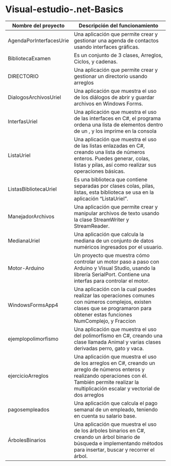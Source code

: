 # Visual-estudio-.net-Basics
| Nombre del proyecto | Descripción del funcionamiento | 
|---|---|
|  AgendaPorInterfacesUrie | Una aplicación que permite crear y gestionar una agenda de contactos usando interfaces gráficas.  | 
| BibliotecaExamen  | Es un conjunto de 3 clases, Arreglos, Ciclos, y cadenas.  |
| DIRECTORIO  | Una aplicación que permite crear y gestionar un directorio usando arreglos  |
| DialogosArchivosUriel  | Una aplicación que muestra el uso de los diálogos de abrir y guardar archivos en Windows Forms.  |
| InterfasUriel  | Una aplicación que muestra el uso de las interfaces en C#, el programa ordena una lista de elementos dentro de un <list>, y los imprime en la consola  |
| ListaUriel  | Una aplicación que muestra el uso de las listas enlazadas en C#, creando una lista de números enteros. Puedes generar, colas, listas y pilas, así como realizar sus operaciones básicas.  |
| ListasBibliotecaUriel  | Es una biblioteca que contiene separadas por clases colas, pilas, listas, esta biblioteca se usa en la aplicación “ListaUriel”.  |
| ManejadorArchivos  | 	Una aplicación que permite crear y manipular archivos de texto usando la clase StreamWriter y StreamReader.  |
| MedianaUriel  | 	Una aplicación que calcula la mediana de un conjunto de datos numéricos ingresados por el usuario.  |
| Motor-Arduino  | Un proyecto que muestra cómo controlar un motor paso a paso con Arduino y Visual Studio, usando la librería SerialPort. Contiene una interfas para controlar el motor.  |
| WindowsFormsApp4  | Una aplicación con la cual puedes realizar las operaciones comunes con números complejos, existen clases que se programaron para obtener estas funciones NumComplejo, y Fraccion  |
|  ejemplopolimorfismo | Una aplicación que muestra el uso del polimorfismo en C#, creando una clase llamada Animal y varias clases derivadas perro, gato y vaca.  |
| ejercicioArreglos  | Una aplicación que muestra el uso de los arreglos en C#, creando un arreglo de números enteros y realizando operaciones con él. También permite realizar la multiplicación escalar y vectorial de dos arreglos  |
| pagosempleados  | Una aplicación que calcula el pago semanal de un empleado, teniendo en cuenta su salario base.  |
| ÁrbolesBinarios  | Una aplicación que muestra el uso de los árboles binarios en C#, creando un árbol binario de búsqueda e implementando métodos para insertar, buscar y recorrer el árbol.  |
